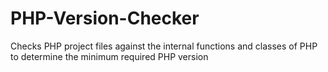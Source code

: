 PHP-Version-Checker
===================

Checks PHP project files against the internal functions and classes of PHP to determine the minimum required PHP version
